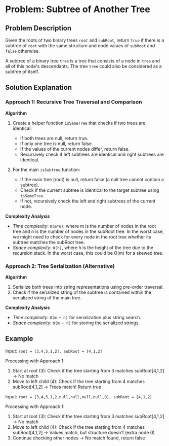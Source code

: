 # Problem: Subtree of Another Tree

## Problem Description

Given the roots of two binary trees `root` and `subRoot`, return `true` if there is a subtree of `root` with the same structure and node values of `subRoot` and `false` otherwise.

A subtree of a binary tree `tree` is a tree that consists of a node in `tree` and all of this node's descendants. The tree `tree` could also be considered as a subtree of itself.

## Solution Explanation

### Approach 1: Recursive Tree Traversal and Comparison

**Algorithm**

1. Create a helper function `isSameTree` that checks if two trees are identical:

   - If both trees are null, return true.
   - If only one tree is null, return false.
   - If the values of the current nodes differ, return false.
   - Recursively check if left subtrees are identical and right subtrees are identical.

2. For the main `isSubtree` function:
   - If the main tree (root) is null, return false (a null tree cannot contain a subtree).
   - Check if the current subtree is identical to the target subtree using `isSameTree`.
   - If not, recursively check the left and right subtrees of the current node.

**Complexity Analysis**

- _Time complexity_: `O(m*n)`, where m is the number of nodes in the root tree and n is the number of nodes in the subRoot tree. In the worst case, we might need to check for every node in the root tree whether its subtree matches the subRoot tree.
- _Space complexity_: `O(h)`, where h is the height of the tree due to the recursion stack. In the worst case, this could be O(m) for a skewed tree.

### Approach 2: Tree Serialization (Alternative)

**Algorithm**

1. Serialize both trees into string representations using pre-order traversal.
2. Check if the serialized string of the subtree is contained within the serialized string of the main tree.

**Complexity Analysis**

- _Time complexity_: `O(m + n)` for serialization plus string search.
- _Space complexity_: `O(m + n)` for storing the serialized strings.

## Example

Input: `root = [3,4,5,1,2], subRoot = [4,1,2]`

Processing with Approach 1:

1. Start at root (3): Check if the tree starting from 3 matches subRoot[4,1,2] → No match
2. Move to left child (4): Check if the tree starting from 4 matches subRoot[4,1,2] → Trees match! Return true

Input: `root = [3,4,5,1,2,null,null,null,null,0], subRoot = [4,1,2]`

Processing with Approach 1:

1. Start at root (3): Check if the tree starting from 3 matches subRoot[4,1,2] → No match
2. Move to left child (4): Check if the tree starting from 4 matches subRoot[4,1,2] → Values match, but structure doesn't (extra node 0)
3. Continue checking other nodes → No match found, return false
